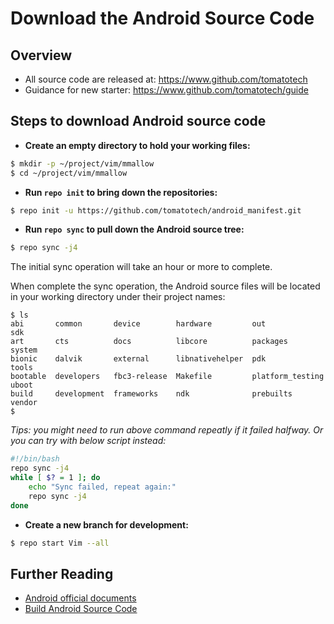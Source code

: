 # Download the Android Source Code


## Overview
* All source code are released at: https://www.github.com/tomatotech
* Guidance for new starter: https://www.github.com/tomatotech/guide


## Steps to download Android source code
* **Create an empty directory to hold your working files:**
```sh
$ mkdir -p ~/project/vim/mmallow
$ cd ~/project/vim/mmallow
```

* **Run `repo init` to bring down the repositories:**
```sh
$ repo init -u https://github.com/tomatotech/android_manifest.git
```

* **Run `repo sync` to pull down the Android source tree:**
```sh
$ repo sync -j4
```
The initial sync operation will take an hour or more to complete. 

When complete the sync operation, the Android source files will be located in your working directory under their project names:
```
$ ls
abi       common       device        hardware         out               sdk
art       cts          docs          libcore          packages          system
bionic    dalvik       external      libnativehelper  pdk               tools
bootable  developers   fbc3-release  Makefile         platform_testing  uboot
build     development  frameworks    ndk              prebuilts         vendor
$
```

*Tips: you might need to run above command repeatly if it failed halfway. Or you can try with below script instead:*
```sh
#!/bin/bash
repo sync -j4
while [ $? = 1 ]; do
	echo "Sync failed, repeat again:"
	repo sync -j4
done
```

* **Create a new branch for development:**
```sh
$ repo start Vim --all
```


## Further Reading
* [Android official documents](https://source.android.com/source/downloading.html)
* [Build Android Source Code](https://github.com/tomatotech/documents/blob/master/BuildingAndroid.md)
